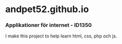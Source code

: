 # andpet52.github.io

### Applikationer för internet - ID1350

I make this project to help learn html, css, php och js.

